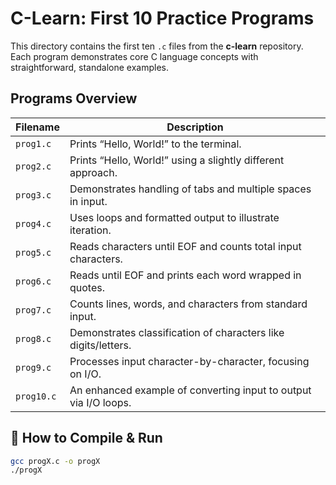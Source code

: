 # C-Learn: First 10 Practice Programs

This directory contains the first ten `.c` files from the **c-learn** repository. Each program demonstrates core C language concepts with straightforward, standalone examples.

## Programs Overview

| Filename   | Description                                                  |
|------------|--------------------------------------------------------------|
| `prog1.c`  | Prints “Hello, World!” to the terminal.                      |
| `prog2.c`  | Prints “Hello, World!” using a slightly different approach.  |
| `prog3.c`  | Demonstrates handling of tabs and multiple spaces in input.  |
| `prog4.c`  | Uses loops and formatted output to illustrate iteration.     |
| `prog5.c`  | Reads characters until EOF and counts total input characters.|
| `prog6.c`  | Reads until EOF and prints each word wrapped in quotes.      |
| `prog7.c`  | Counts lines, words, and characters from standard input.     |
| `prog8.c`  | Demonstrates classification of characters like digits/letters.|
| `prog9.c`  | Processes input character-by-character, focusing on I/O.     |
| `prog10.c` | An enhanced example of converting input to output via I/O loops.|

## 🚀 How to Compile & Run

```bash
gcc progX.c -o progX
./progX
